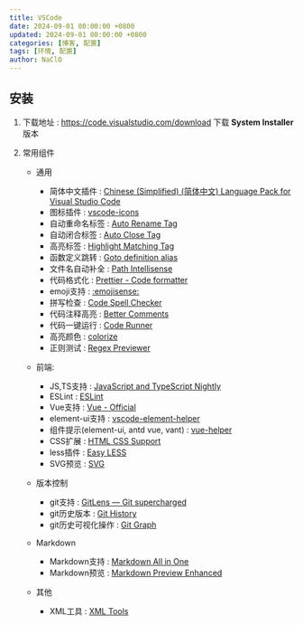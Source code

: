 ```yaml
---
title: VSCode
date: 2024-09-01 00:00:00 +0800
updated: 2024-09-01 00:00:00 +0800
categories: [博客, 配置]
tags: [环境, 配置] 
author: NaClO
---
```


## 安装

1. 下载地址 : https://code.visualstudio.com/download      下载 **System Installer**版本

2. 常用组件

   - 通用
     - 简体中文插件 : [Chinese (Simplified) (简体中文) Language Pack for Visual Studio Code](https://marketplace.visualstudio.com/items?itemName=MS-CEINTL.vscode-language-pack-zh-hans)
     - 图标插件 : [vscode-icons](https://marketplace.visualstudio.com/items?itemName=vscode-icons-team.vscode-icons)
     - 自动重命名标签 : [Auto Rename Tag](https://marketplace.visualstudio.com/items?itemName=formulahendry.auto-rename-tag)
     - 自动闭合标签 : [Auto Close Tag](https://marketplace.visualstudio.com/items?itemName=formulahendry.auto-close-tag)
     - 高亮标签 : [Highlight Matching Tag](https://marketplace.visualstudio.com/items?itemName=vincaslt.highlight-matching-tag)
     - 函数定义跳转 : [Goto definition alias](https://marketplace.visualstudio.com/items?itemName=antfu.goto-alias)
     - 文件名自动补全 : [Path Intellisense](https://marketplace.visualstudio.com/items?itemName=christian-kohler.path-intellisense)
     - 代码格式化 : [Prettier - Code formatter](https://marketplace.visualstudio.com/items?itemName=esbenp.prettier-vscode)
     - emoji支持 : [:emojisense:](https://marketplace.visualstudio.com/items?itemName=bierner.emojisense)
     - 拼写检查 : [Code Spell Checker](https://marketplace.visualstudio.com/items?itemName=streetsidesoftware.code-spell-checker)
     - 代码注释高亮 : [Better Comments](https://marketplace.visualstudio.com/items?itemName=aaron-bond.better-comments)
     - 代码一键运行 : [Code Runner](https://marketplace.visualstudio.com/items?itemName=formulahendry.code-runner)
     - 高亮颜色 : [colorize](https://marketplace.visualstudio.com/items?itemName=kamikillerto.vscode-colorize)
     - 正则测试 : [Regex Previewer](https://marketplace.visualstudio.com/items?itemName=chrmarti.regex)

   - 前端: 
     - JS,TS支持 : [JavaScript and TypeScript Nightly](https://marketplace.visualstudio.com/items?itemName=ms-vscode.vscode-typescript-next)
     - ESLint : [ESLint](https://marketplace.visualstudio.com/items?itemName=dbaeumer.vscode-eslint)
     - Vue支持 : [Vue - Official](https://marketplace.visualstudio.com/items?itemName=Vue.volar)
     - element-ui支持 : [vscode-element-helper](https://marketplace.visualstudio.com/items?itemName=ElemeFE.vscode-element-helper)
     - 组件提示(element-ui, antd vue, vant) : [vue-helper](https://marketplace.visualstudio.com/items?itemName=shenjiaolong.vue-helper)
     - CSS扩展 : [HTML CSS Support ](https://marketplace.visualstudio.com/items?itemName=ecmel.vscode-html-css)
     - less插件 : [Easy LESS](https://marketplace.visualstudio.com/items?itemName=mrcrowl.easy-less)
     - SVG预览 : [SVG](https://marketplace.visualstudio.com/items?itemName=jock.svg)

   - 版本控制
     - git支持 : [GitLens — Git supercharged](https://marketplace.visualstudio.com/items?itemName=eamodio.gitlens)
     - git历史版本 : [Git History](https://marketplace.visualstudio.com/items?itemName=donjayamanne.githistory)
     - git历史可视化操作 : [Git Graph](https://marketplace.visualstudio.com/items?itemName=mhutchie.git-graph)
   - Markdown
     - Markdown支持 : [Markdown All in One](https://marketplace.visualstudio.com/items?itemName=yzhang.markdown-all-in-one)
     - Markdown预览 : [Markdown Preview Enhanced](https://marketplace.visualstudio.com/items?itemName=shd101wyy.markdown-preview-enhanced)
   - 其他
     - XML工具 : [XML Tools](https://marketplace.visualstudio.com/items?itemName=DotJoshJohnson.xml)


